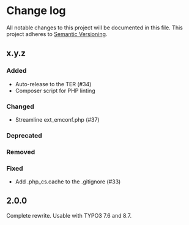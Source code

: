 # Change log

All notable changes to this project will be documented in this file.
This project adheres to [Semantic Versioning](https://semver.org/).

## x.y.z

### Added
- Auto-release to the TER (#34)
- Composer script for PHP linting

### Changed
- Streamline ext_emconf.php (#37)

### Deprecated

### Removed

### Fixed
- Add .php_cs.cache to the .gitignore (#33)

## 2.0.0
Complete rewrite. Usable with TYPO3 7.6 and 8.7.
